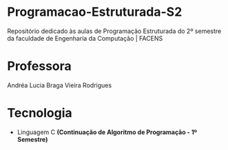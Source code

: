# Programacao-Estruturada-S2

  Repositório dedicado às aulas de Programação Estruturada do 2º semestre da faculdade de Engenharia da Computação | FACENS

# Professora

  Andréa Lucia Braga Vieira Rodrigues

# Tecnologia

  - Linguagem C
  **(Continuação de Algoritmo de Programação - 1º Semestre)**